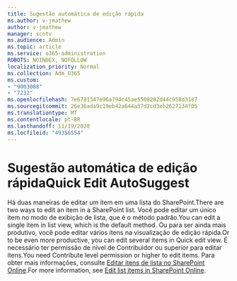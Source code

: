 ```yaml
---
title: Sugestão automática de edição rápida
ms.author: v-jmathew
author: v-jmathew
manager: scotv
ms.audience: Admin
ms.topic: article
ms.service: o365-administration
ROBOTS: NOINDEX, NOFOLLOW
localization_priority: Normal
ms.collection: Adm_O365
ms.custom:
- "9003088"
- "7232"
ms.openlocfilehash: 7e6781347e96a794c45ae5508282d44c958d3187
ms.sourcegitcommit: 26e36ada9c19eb42a644a37d2cd3eb2627134f05
ms.translationtype: MT
ms.contentlocale: pt-BR
ms.lasthandoff: 11/19/2020
ms.locfileid: "49356554"
---
```

# <a name="quick-edit-autosuggest"></a><span data-ttu-id="9f85b-102">Sugestão automática de edição rápida</span><span class="sxs-lookup"><span data-stu-id="9f85b-102">Quick Edit AutoSuggest</span></span>

<span data-ttu-id="9f85b-103">Há duas maneiras de editar um item em uma lista do SharePoint.</span><span class="sxs-lookup"><span data-stu-id="9f85b-103">There are two ways to edit an item in a SharePoint list.</span></span> <span data-ttu-id="9f85b-104">Você pode editar um único item no modo de exibição de lista, que é o método padrão.</span><span class="sxs-lookup"><span data-stu-id="9f85b-104">You can edit a single item in list view, which is the default method.</span></span> <span data-ttu-id="9f85b-105">Ou para ser ainda mais produtivo, você pode editar vários itens na visualização de edição rápida.</span><span class="sxs-lookup"><span data-stu-id="9f85b-105">Or to be even more productive, you can edit several items in Quick edit view.</span></span> <span data-ttu-id="9f85b-106">É necessário ter permissão de nível de Contribuidor ou superior para editar itens.</span><span class="sxs-lookup"><span data-stu-id="9f85b-106">You need Contribute level permission or higher to edit items.</span></span> <span data-ttu-id="9f85b-107">Para obter mais informações, consulte [Editar itens de lista no SharePoint Online](https://support.microsoft.com/office/dac1a1c3-a80b-4082-ba57-715cf613d0f7).</span><span class="sxs-lookup"><span data-stu-id="9f85b-107">For more information, see [Edit list items in SharePoint Online](https://support.microsoft.com/office/dac1a1c3-a80b-4082-ba57-715cf613d0f7).</span></span>
